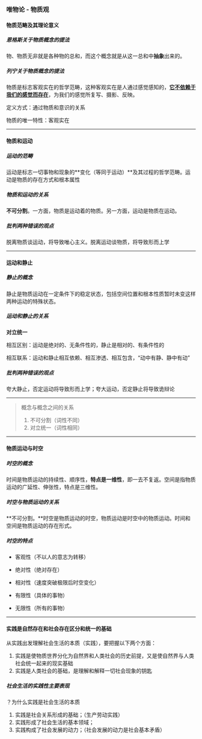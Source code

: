 ### 唯物论 - 物质观

#### 物质范畴及其理论意义

##### 恩格斯关于物质概念的提法

物、物质无非就是各种物的总和，而这个概念就是从这一总和中**抽象**出来的。

##### 列宁关于物质概念的提法

物质是标志客观实在的哲学范畴，这种客观实在是人通过感觉感知的，**<u>它不依赖于我们的感觉而存在</u>**，为我们的感觉所复写、摄影、反映。

定义方式：通过物质和意识的关系

物质的唯一特性：客观实在

----

#### 物质和运动

##### 运动的范畴

运动是标志一切事物和现象的**变化（等同于运动）**及其过程的哲学范畴。运动是物质的存在方式和根本属性

##### 物质和运动的关系

**不可分割**。一方面，物质是运动着的物质。另一方面，运动是物质在运动。

##### 批判两种错误的观点

脱离物质谈运动，将导致唯心主义。脱离运动谈物质，将导致形而上学

---

#### 运动和静止

##### 静止的概念

静止是物质运动在一定条件下的稳定状态，包括空间位置和根本性质暂时未变这样两种运动的特殊状态。

##### 运动和静止的关系

**对立统一**

相互区别：运动是绝对的、无条件性的，静止是相对的、有条件性的

相互联系：运动和静止相互依赖、相互渗透、相互包含，“动中有静、静中有动”

##### 批判两种错误的观点

夸大静止，否定运动将导致形而上学；夸大运动，否定静止将导致诡辩论

---

> 概念与概念之间的关系
>
> 1. 不可分割（词性不同）
> 2. 对立统一（词性相同）

---

#### 物质运动与时空

##### 时空的概念

时间是物质运动的持续性、顺序性，**特点是一维性**，即一去不复返。空间是指物质运动的广延性、伸张性，特点是三维性。

##### 时空与物质运动的关系

**不可分割。**时空是物质运动的时空，物质运动是时空中的物质运动。时间和空间是物质运动的存在形式。

##### 时空的特点

- 客观性（不以人的意志为转移）

- 绝对性（绝对存在）
- 相对性（速度突破极限后时空变化）
- 有限性（具体的事物）
- 无限性（所有的事物）

---

#### 实践是自然存在和社会存在区分和统一的基础

从实践出发理解社会生活的本质（实践），要把握以下两个方面：

1. 实践是使物质世界分化为自然界和人类社会的历史前提，又是使自然界与人类社会统一起来的现实基础
2. 实践是人类社会的基础，是理解和解释一切社会现象的钥匙

##### 社会生活的实践性主要表现

？为什么实践是社会生活的本质

1. 实践是社会关系形成的基础；（生产劳动实践）
2. 实践形成了社会生活的基本领域；
3. 实践构成了社会发展的动力；（社会发展的动力是社会基本矛盾）

